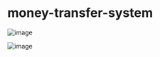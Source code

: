 # money-transfer-system

![image](https://user-images.githubusercontent.com/42522100/212762794-4d663b08-bdc7-4b55-b032-1a60064dca10.png)


![image](https://user-images.githubusercontent.com/42522100/212762645-a9760315-fe47-4c86-b840-8f0ecec07d6b.png)

